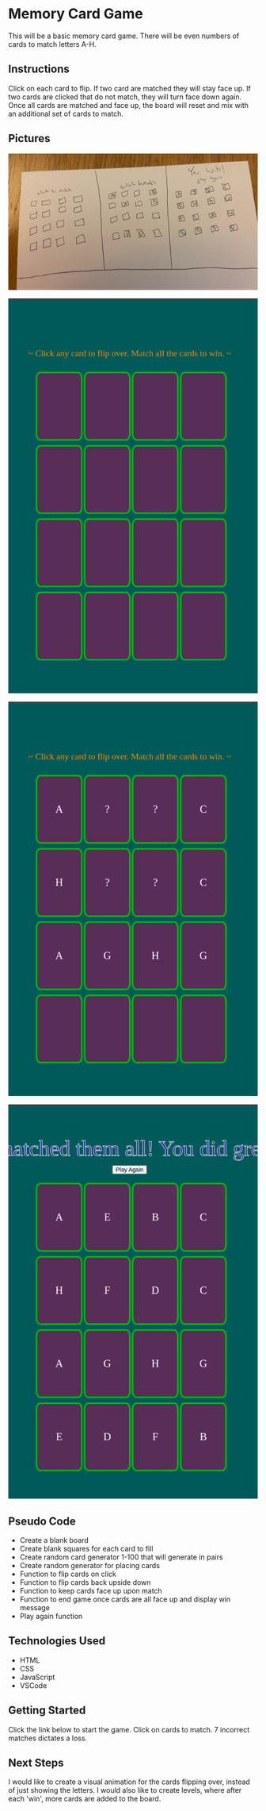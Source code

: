 # Memory Card Game

This will be a basic memory card game. There will be even numbers of cards to match letters A-H.

## Instructions

Click on each card to flip. If two card are matched they will stay face up. If two cards are clicked that do not match, they will turn face down again. Once all cards are matched and face up, the board will reset and mix with an additional set of cards to match. 

## Pictures

![game sketch](thumbnail.jpg)

![alt text](<Screenshot from 2024-02-12 08-08-34.png>)

![alt text](<Screenshot from 2024-02-12 08-08-51.png>)

![alt text](<Screenshot from 2024-02-12 08-09-03.png>)

## Pseudo Code

- Create a blank board
- Create blank squares for each card to fill
- Create random card generator 1-100 that will generate in pairs
- Create random generator for placing cards
- Function to flip cards on click
- Function to flip cards back upside down
- Function to keep cards face up upon match
- Function to end game once cards are all face up and display win message
- Play again function

## Technologies Used

- HTML
- CSS 
- JavaScript
- VSCode

## Getting Started

Click the link below to start the game. Click on cards to match. 7 incorrect matches dictates a loss.

## Next Steps

I would like to create a visual animation for the cards flipping over, instead of just showing the letters. I would also like to create levels, where after each 'win', more cards are added to the board.